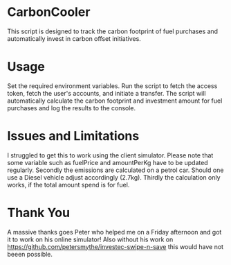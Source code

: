 # CarbonCooler
This script is designed to track the carbon footprint of fuel purchases and automatically invest in carbon offset initiatives.

# Usage
Set the required environment variables.
Run the script to fetch the access token, fetch the user's accounts, and initiate a transfer.
The script will automatically calculate the carbon footprint and investment amount for fuel purchases and log the results to the console.

# Issues and Limitations
I struggled to get this to work using the client simulator. Please note that some variable such as fuelPrice and amountPerKg have to be updated regularly. Secondly the emissions are calculated on a petrol car. Should one use a Diesel vehicle adjust accordingly (2.7kg). Thirdly the calculation only works, if the total amount spend is for fuel. 

# Thank You  
A massive thanks goes Peter who helped me on a Friday afternoon and got it to work on his online simulator!
Also without his work on https://github.com/petersmythe/investec-swipe-n-save this would have not beeen possible. 